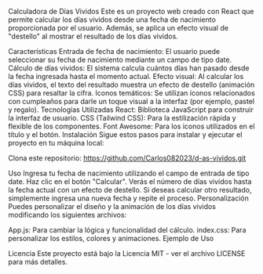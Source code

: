 Calculadora de Días Vividos
Este es un proyecto web creado con React que permite calcular los días vividos desde una fecha de nacimiento proporcionada por el usuario. Además, se aplica un efecto visual de "destello" al mostrar el resultado de los días vividos.

Características
Entrada de fecha de nacimiento: El usuario puede seleccionar su fecha de nacimiento mediante un campo de tipo date.
Cálculo de días vividos: El sistema calcula cuántos días han pasado desde la fecha ingresada hasta el momento actual.
Efecto visual: Al calcular los días vividos, el texto del resultado muestra un efecto de destello (animación CSS) para resaltar la cifra.
Iconos temáticos: Se utilizan íconos relacionados con cumpleaños para darle un toque visual a la interfaz (por ejemplo, pastel y regalo).
Tecnologías Utilizadas
React: Biblioteca JavaScript para construir la interfaz de usuario.
CSS (Tailwind CSS): Para la estilización rápida y flexible de los componentes.
Font Awesome: Para los iconos utilizados en el título y el botón.
Instalación
Sigue estos pasos para instalar y ejecutar el proyecto en tu máquina local:

Clona este repositorio:
https://github.com/Carlos082023/d-as-vividos.git

Uso
Ingresa tu fecha de nacimiento utilizando el campo de entrada de tipo date.
Haz clic en el botón "Calcular".
Verás el número de días vividos hasta la fecha actual con un efecto de destello.
Si deseas calcular otro resultado, simplemente ingresa una nueva fecha y repite el proceso.
Personalización
Puedes personalizar el diseño y la animación de los días vividos modificando los siguientes archivos:

App.js: Para cambiar la lógica y funcionalidad del cálculo.
index.css: Para personalizar los estilos, colores y animaciones.
Ejemplo de Uso

Licencia
Este proyecto está bajo la Licencia MIT - ver el archivo LICENSE para más detalles.

